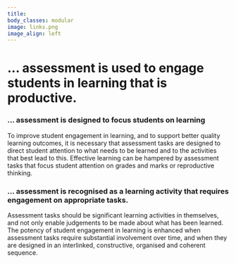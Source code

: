 ```yaml
---
title:
body_classes: modular
image: links.png
image_align: left
---
```

# ... assessment is used to engage students in learning that is productive.

### ... assessment is designed to focus students on learning
To improve student engagement in learning, and to support better quality learning outcomes, it is necessary that assessment tasks are designed to direct student attention to what needs to be learned and to the activities that best lead to this. Effective learning can be hampered by assessment tasks that focus student attention on grades and marks or reproductive thinking.

### ... assessment is recognised as a learning activity that requires engagement on appropriate tasks.
Assessment tasks should be significant learning activities in themselves, and not only enable judgements to be made about what has been learned. The potency of student engagement in learning is enhanced when assessment tasks require substantial involvement over time, and when they are designed in an interlinked, constructive, organised and coherent sequence.
